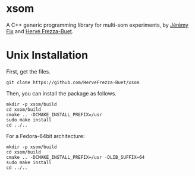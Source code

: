 # xsom

A C++ generic programming library for multi-som experiments, by <a href="https://github.com/jeremyfix">Jérémy Fix</a> and <a href="https://github.com/HerveFrezza-Buet">Hervé Frezza-Buet</a>.

# Unix Installation

First, get the files.

``` 
git clone https://github.com/HerveFrezza-Buet/xsom
``` 

Then, you can install the package as follows. 

```
mkdir -p xsom/build
cd xsom/build
cmake .. -DCMAKE_INSTALL_PREFIX=/usr
sudo make install
cd ../..
```

For a Fedora-64bit architecture:

```
mkdir -p xsom/build
cd xsom/build
cmake .. -DCMAKE_INSTALL_PREFIX=/usr -DLIB_SUFFIX=64
sudo make install
cd ../..
```

